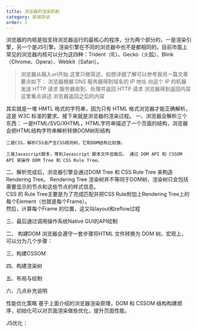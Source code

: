 ```yaml
---
title: 浏览器的渲染机制
category: 前端杂谈
order: 1
---
```


浏览器的内核是指支持浏览器运行的最核心的程序，分为两个部分的，一是渲染引擎，另一个是JS引擎。渲染引擎在不同的浏览器中也不是都相同的。目前市面上常见的浏览器内核可以分为这四种：Trident（IE）、Gecko（火狐）、Blink（Chrome、Opera）、Webkit（Safari）。

> 浏览器从输入url开始
  这里只做简述，如想详细了解可以参考我另一篇文章
    要点如下：
      浏览器根据 DNS 服务器得到域名的 IP 地址
      向这个 IP 的机器发送 HTTP 请求
      服务器收到、处理并返回 HTTP 请求
      浏览器得到返回内容
这里重点讲述 浏览器返回之后的内容 

其实就是一堆 HMTL 格式的字符串，因为只有 HTML 格式浏览器才能正确解析，这是 W3C 标准的要求。接下来就是浏览器的渲染过程。
  一、浏览器会解析三个东西：
    一是HTML/SVG/XHTML，HTML字符串描述了一个页面的结构，浏览器会把HTML结构字符串解析转换DOM树形结构

    二是CSS，解析CSS会产生CSS规则树，它和DOM结构比较像。

    三是Javascript脚本，等到Javascript 脚本文件加载后， 通过 DOM API 和 CSSOM API 来操作 DOM Tree 和 CSS Rule Tree。

  二、解析完成后，浏览器引擎会通过DOM Tree 和 CSS Rule Tree 来构造 Rendering Tree。
  Rendering Tree 渲染树并不等同于DOM树，渲染树只会包括需要显示的节点和这些节点的样式信息。  
  CSS 的 Rule Tree主要是为了完成匹配并把CSS Rule附加上Rendering Tree上的每个Element（也就是每个Frame）。  
  然后，计算每个Frame 的位置，这又叫layout和reflow过程  

  三、最后通过调用操作系统Native GUI的API绘制


  二、 构建DOM
    浏览器会遵守一套步骤将HTML 文件转换为 DOM 树。宏观上，可以分为几个步骤：

  三、构建CSSOM

  四、构建渲染树

  五、布局与绘制

  六、几点补充说明

  性能优化策略
基于上面介绍的浏览器渲染原理，DOM 和 CSSOM 结构构建顺序，初始化可以对页面渲染做些优化，提升页面性能。

JS优化： <script> 标签加上 defer属性 和 async属性 用于在不阻塞页面文档解析的前提下，控制脚本的下载和执行。

defer属性： 用于开启新的线程下载脚本文件，并使脚本在文档解析完成后执行。
async属性： HTML5新增属性，用于异步下载脚本文件，下载完毕立即解释执行代码。


CSS优化： <link> 标签的 rel属性 中的属性值设置为 preload 能够让你在你的HTML页面中可以指明哪些资源是在页面加载完成后即刻需要的,最优的配置加载顺序，提高渲染性能


总结
浏览器工作流程：构建DOM -> 构建CSSOM -> 构建渲染树 -> 布局 -> 绘制。
CSSOM会阻塞渲染，只有当CSSOM构建完毕后才会进入下一个阶段构建渲染树。
通常情况下DOM和CSSOM是并行构建的，但是当浏览器遇到一个不带defer或async属性的script标签时，DOM构建将暂停，如果此时又恰巧浏览器尚未完成CSSOM的下载和构建，由于JavaScript可以修改CSSOM，所以需要等CSSOM构建完毕后再执行JS，最后才重新DOM构建。




  参考：https://juejin.cn/post/6844903815758479374




